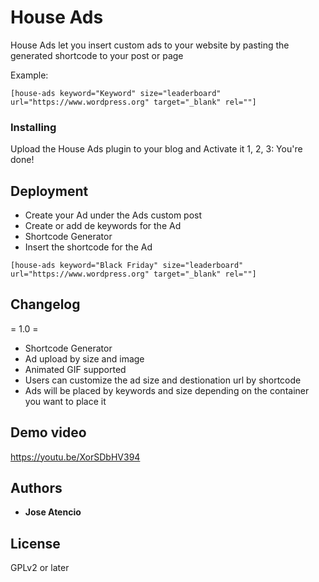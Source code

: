 # House Ads

House Ads let you insert custom ads to your website by pasting the generated shortcode to your post or page

Example:
```
[house-ads keyword="Keyword" size="leaderboard" url="https://www.wordpress.org" target="_blank" rel=""]
```

### Installing

Upload the House Ads plugin to your blog and Activate it
1, 2, 3: You're done!

## Deployment

- Create your Ad under the Ads custom post
- Create or add de keywords for the Ad
- Shortcode Generator
- Insert the shortcode for the Ad

```
[house-ads keyword="Black Friday" size="leaderboard" url="https://www.wordpress.org" target="_blank" rel=""]
```

## Changelog

= 1.0 =
* Shortcode Generator
* Ad upload by size and image
* Animated GIF supported
* Users can customize the ad size and destionation url by shortcode
* Ads will be placed by keywords and size depending on the container you want to place it

## Demo video
https://youtu.be/XorSDbHV394

## Authors

* **Jose Atencio**

## License

GPLv2 or later